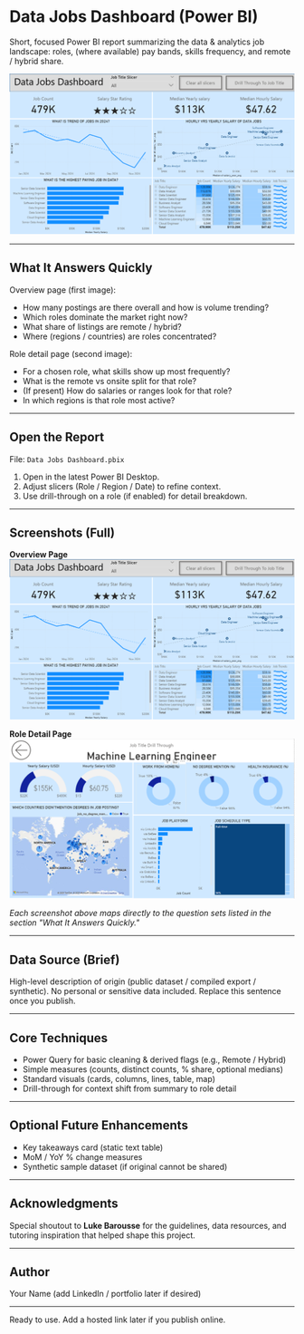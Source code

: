 # Data Jobs Dashboard (Power BI)

Short, focused Power BI report summarizing the data & analytics job landscape: roles, (where available) pay bands, skills frequency, and remote / hybrid share.

<div align="center">
	<img src="images/p1p1.png" alt="Dashboard Overview Page" width="800" />
</div>

---
## What It Answers Quickly
Overview page (first image):
- How many postings are there overall and how is volume trending?
- Which roles dominate the market right now?
- What share of listings are remote / hybrid?
- Where (regions / countries) are roles concentrated?

Role detail page (second image):
- For a chosen role, what skills show up most frequently?
- What is the remote vs onsite split for that role?
- (If present) How do salaries or ranges look for that role?
- In which regions is that role most active?

---
## Open the Report
File: `Data Jobs Dashboard.pbix`
1. Open in the latest Power BI Desktop.
2. Adjust slicers (Role / Region / Date) to refine context.
3. Use drill-through on a role (if enabled) for detail breakdown.

---
## Screenshots (Full)
**Overview Page**
![Overview Page](images/p1p1.png)

**Role Detail Page**
![Role Detail Page](images/p1p2.png)

_Each screenshot above maps directly to the question sets listed in the section "What It Answers Quickly."_

---
## Data Source (Brief)
High-level description of origin (public dataset / compiled export / synthetic). No personal or sensitive data included. Replace this sentence once you publish.

---
## Core Techniques
- Power Query for basic cleaning & derived flags (e.g., Remote / Hybrid)
- Simple measures (counts, distinct counts, % share, optional medians)
- Standard visuals (cards, columns, lines, table, map)
- Drill-through for context shift from summary to role detail

---
## Optional Future Enhancements
- Key takeaways card (static text table)
- MoM / YoY % change measures
- Synthetic sample dataset (if original cannot be shared)

---
## Acknowledgments
Special shoutout to **Luke Barousse** for the guidelines, data resources, and tutoring inspiration that helped shape this project.

---
## Author
Your Name (add LinkedIn / portfolio later if desired)

---
Ready to use. Add a hosted link later if you publish online.
